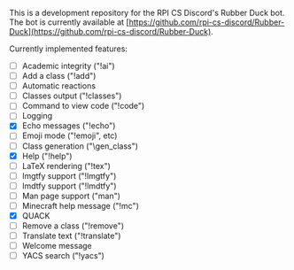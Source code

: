 This is a development repository for the RPI CS Discord's Rubber Duck bot.  The bot is currently available at [https://github.com/rpi-cs-discord/Rubber-Duck](https://github.com/rpi-cs-discord/Rubber-Duck).

Currently implemented features:
* [ ] Academic integrity ("!ai")
* [ ] Add a class ("!add")
* [ ] Automatic reactions
* [ ] Classes output ("!classes")
* [ ] Command to view code ("!code")
* [ ] Logging
* [X] Echo messages ("!echo")
* [ ] Emoji mode ("!emoji", etc)
* [ ] Class generation ("\gen_class")
* [X] Help ("!help")
* [ ] LaTeX rendering ("!tex")
* [ ] lmgtfy support ("!lmgtfy")
* [ ] lmdtfy support ("!lmdtfy")
* [ ] Man page support ("man")
* [ ] Minecraft help message ("!mc")
* [X] QUACK
* [ ] Remove a class ("!remove")
* [ ] Translate text ("!translate")
* [ ] Welcome message
* [ ] YACS search ("!yacs")
